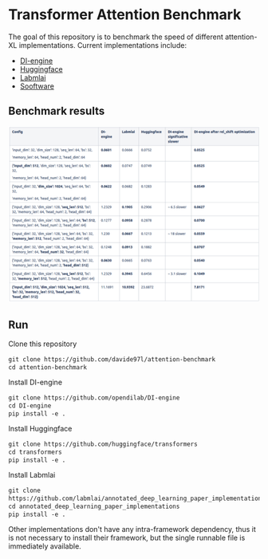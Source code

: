 # Transformer Attention Benchmark
 
The goal of this repository is to benchmark the speed of different attention-XL implementations. Current implementations include:
- [DI-engine](https://github.com/opendilab/DI-engine/blob/main/ding/torch_utils/network/gtrxl.py)
- [Huggingface](https://github.com/huggingface/transformers/blob/main/src/transformers/models/transfo_xl/modeling_transfo_xl.py)
- [Labmlai](https://github.com/labmlai/annotated_deep_learning_paper_implementations/blob/e75e53bb03bc3ab68ce61699c0fcf280d4cfb3d6/labml_nn/transformers/xl/__init__.py#L47)
- [Sooftware](https://github.com/sooftware/attentions/blob/master/attentions.py)

## Benchmark results

<p align="center">
    <img src="attention_xl/result.png" width=800>
</p>

## Run

Clone this repository
```
git clone https://github.com/davide97l/attention-benchmark
cd attention-benchmark
```
Install DI-engine
```
git clone https://github.com/opendilab/DI-engine
cd DI-engine
pip install -e .
```
Install Huggingface
```
git clone https://github.com/huggingface/transformers
cd transformers
pip install -e .
```
Install Labmlai
```
git clone https://github.com/labmlai/annotated_deep_learning_paper_implementations
cd annotated_deep_learning_paper_implementations
pip install -e .
```
Other implementations don't have any intra-framework dependency, thus it is not necessary to install their framework,
but the single runnable file is immediately available.
